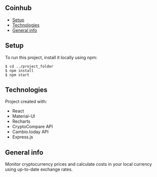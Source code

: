 ## Coinhub  
* [Setup](#setup) 
* [Technologies](#technologies)
* [General info](#general-info)

## Setup
To run this project, install it locally using npm:

```
$ cd ../project_folder
$ npm install
$ npm start
```

## Technologies
Project created with:
* React
* Material-UI
* Recharts
* CryptoCompare API
* Cambio.today API
* Express.js

## General info

Monitor cryptocurrency prices and calculate costs in your local currency using up-to-date exchange rates.
